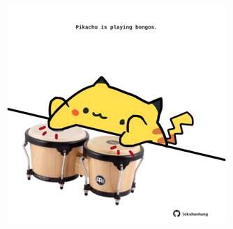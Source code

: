 <!-- built at 10/07/2024, 22:00:39 UTC -->
<p align="center">
  <img width="500" height="500" src="./ReadmeImage.svg">
</p>
